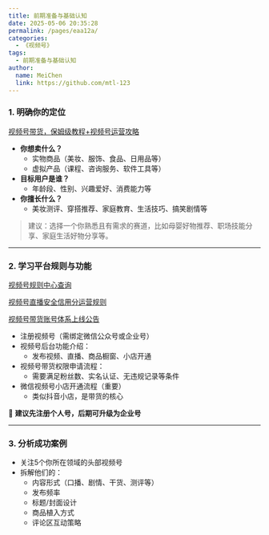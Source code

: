 ```yaml
---
title: 前期准备与基础认知
date: 2025-05-06 20:35:28
permalink: /pages/eaa12a/
categories:
  - 《视频号》
tags:
  - 前期准备与基础认知
author: 
  name: MeiChen
  link: https://github.com/mtl-123
---
```


### 1. 明确你的定位

[视频号带货，保姆级教程+视频号运营攻略](https://zhuanlan.zhihu.com/p/631589738)

- **你想卖什么？**
  - 实物商品（美妆、服饰、食品、日用品等）
  - 虚拟产品（课程、咨询服务、软件工具等）
- **目标用户是谁？**
  - 年龄段、性别、兴趣爱好、消费能力等
- **你擅长什么？**
  - 美妆测评、穿搭推荐、家庭教育、生活技巧、搞笑剧情等

> 建议：选择一个你熟悉且有需求的赛道，比如母婴好物推荐、职场技能分享、家庭生活好物分享等。

---

### 2. 学习平台规则与功能

[视频号规则中心查询](https://channels.weixin.qq.com/assistant-support/pages/feedback/question/yZbapgROZREOQAbk?origin=home)

[视频号直播安全信用分运营规则](https://support.weixin.qq.com/cgi-bin/mmsupportacctnodeweb-bin/pages/I1pStS8XUyMFX5xX?hashuin=4293595107&pass_ticket=AfGSSdsuicxiKOXojeUQCimPWJcXDWjHsrPh6Kb1vZCP0seje35gRQofZS9zcHVP%2BJimJ0G%2FDzKwPqKJ1v2YMQ%3D%3D&wechat_real_lang=zh_CN)

[视频号带货账号体系上线公告](https://support.weixin.qq.com/cgi-bin/mmsupportacctnodeweb-bin/pages/KUfWLaFR8iJu4LJc?hashuin=4293595107&pass_ticket=AfGSSdsuicxiKOXojeUQCimPWJcXDWjHsrPh6Kb1vZAHyDz5vT%2Fv2Cl3RRhhLSnQaSuk4JywUjhPSRLYI1zhUw%3D%3D&wechat_real_lang=zh_CN)

- 注册视频号（需绑定微信公众号或企业号）
- 视频号后台功能介绍：
  - 发布视频、直播、商品橱窗、小店开通
- 视频号带货权限申请流程：
  - 需要满足粉丝数、实名认证、无违规记录等条件
- 微信视频号小店开通流程（重要）
  - 类似抖音小店，是带货的核心

📌 **建议先注册个人号，后期可升级为企业号**

---

### 3. 分析成功案例

- 关注5个你所在领域的头部视频号
- 拆解他们的：
  - 内容形式（口播、剧情、干货、测评等）
  - 发布频率
  - 标题/封面设计
  - 商品植入方式
  - 评论区互动策略
